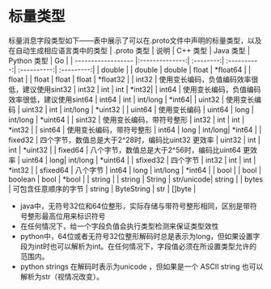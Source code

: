 # 标量类型

标量消息字段类型如下——表中展示了可以在.proto文件中声明的标量类型，以及在自动生成相应语言类中的类型
| .proto 类型        | 说明           | C++ 类型  |  Java 类型  | Python 类型 |  Go        |
| ------------------ |:--------------:| :--------:| :----------:| :----------:| :---------:|
| double             |                | double    |  double     |    float    |   *float64 |
| float              |                |   float   |   float     |    float    |   *float32 |
| int32              | 使用变长编码，负值编码效率很低，建议使用sint32     |    int32 |   int  |  int  |  *int32|
| int64              | 使用变长编码，负值编码效率很低，建议使用sint64     |    int64 |   int  |  int/long  |  *int64|
| uint32             | 使用变长编码   |   uint32  |  int        |    int/long |  *uint32   |
| uint64             | 使用变长编码   |   uint64  |  long       |    int/long |  *uint64   |
| sint32             | 使用变长编码，带符号整形 |  int32   |   int   |  int    |  *int32   |
| sint64             | 使用变长编码，带符号整形 |  int64   |   long  |  int/long| *int64   |
| fixed32            | 四个字节，数值总是大于2^28时，编码比uint32 更效率 | uint32  | int |  int  |  *uint32  |
| fixed64            | 八个字节，数值总是大于2^56时，编码比uint64 更效率 | uint64  | long|  int/long | *uint64 |
| sfixed32           | 四个字节       |   int32   |  int        |     int      |   *int32  |
| sfixed64           | 八个字节       |   int64   |  long       |    int/long  |   *int64  |
| bool               |                |   bool    |  boolean    |    bool      |   *bool   |
| string             |                |   string  |  String     |   str/unicode|  string   |
| bytes              | 可包含任意顺序的字节 |  string | ByteString |  str      |  []byte   |

* java中，无符号32位和64位整形，实际存储与带符号整形相同，区别是带符号整形最高位用来标识符号
* 在任何情况下，给一个字段负值会执行类型检测来保证类型效性
* python中，64位或者无符号32位整形解码时总是表示为long，但如果设置字段为int时也可以解析为int。在任何情况下，字段值必须在所设置类型允许的范围内。
* python strings 在解码时表示为unicode ，但如果是一个 ASCII string 也可以解析为str（视情况改变）。
